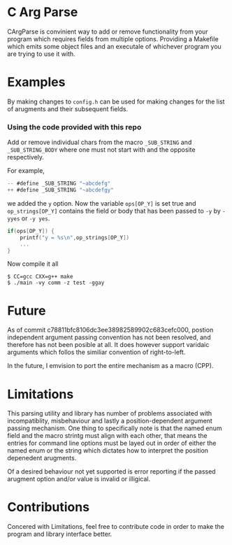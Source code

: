 # C Arg Parse 

CArgParse is convinient way to add or remove functionality from your program which requires fields from multiple options. Providing a Makefile which emits some object files and an executale of whichever program you are trying to use it with.  

# Examples

By making changes to `config.h` can be used for making changes for the list of arugments and their subsequent fields. 

### Using the code provided with this repo

Add or remove individual chars from the macro `_SUB_STRING` and `_SUB_STRING_BODY` where one must not start with and the opposite 
respectively. 

For example,
```C
-- #define _SUB_STRING "~abcdefg"
++ #define _SUB_STRING "~abcdefgy"

```
we added the `y` option. Now the variable `ops[OP_Y]` is set true and `op_strings[OP_Y]` contains the field or body that has been passed to `-y` by `-yyes` or `-y yes`.

```C
if(ops[OP_Y]) {
    printf("y = %s\n",op_strings[OP_Y])
    ...
}
```
Now compile it all 
```
$ CC=gcc CXX=g++ make 
$ ./main -vy comm -z test -ggay
```

# Future 
As of commit c78811bfc8106dc3ee38982589902c683cefc000, postion independent argument passing convention has not been resolved, and therefore has not been posible at all. It does however support varidaic arguments which follos the similiar convention of right-to-left. 

In the future, I emvision to port the entire mechanism as a macro (CPP).

# Limitations

This parsing utility and library has number of problems associated with incompatiblity, misbehaviour and lastly a position-dependent argument passing mechanism. One thing to specifically note is that the named enum field and the macro strintg must align with each other, that means the entries for command line options must be layed out in order of either the named enum or the string which dictates how to interpret the position depenedent arugments.

Of a desired behaviour not yet supported is error reporting if the passed arugment option and/or value is invalid or illigical.
# Contributions 

Concered with Limitations, feel free to contribute code in order to make the program and library interface better. 
